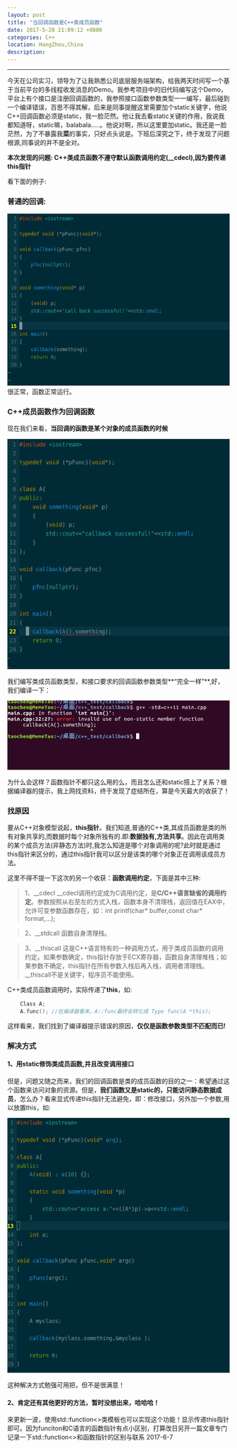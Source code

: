 ```yaml
---
layout: post
title: "当回调函数是C++类成员函数"
date: 2017-5-20 21:09:12 +0800
categories: C++
location: HangZhou,China
description:
---
```

---
今天在公司实习，领导为了让我熟悉公司底层服务端架构，给我两天时间写一个基于当前平台的多线程收发消息的Demo。我参考项目中的旧代码编写这个Demo，平台上有个接口是注册回调函数的，我参照接口函数参数类型一一编写，最后碰到一个编译错误，百思不得其解，后来是同事提醒这里需要加个static关键字，他说C++回调函数必须是static，我一脸茫然。他让我去看static关键的作用，我说我都知道呀，static嘛，balabala.....。他说对啊，所以这里要加static。我还是一脸茫然，为了不暴露我**菜**的事实，只好点头说是。下班后深究之下，终于发现了问题根源,同事说的并不是全对。

**本次发现的问题: C++类成员函数不遵守默认函数调用约定(__cdecl),因为要传递this指针**

看下面的例子:
### 普通的回调:
![普通回调函数](../material/CALLBACK/normal_callback.png)
很正常，函数正常运行。
### C++成员函数作为回调函数

现在我们来看，**当回调的函数是某个对象的成员函数的时候**

![C++回调](../material/CALLBACK/class_memberfunction.png)

我们编写类成员函数类型，和接口要求的回调函数参数类型**“完全一样”**,好，我们编译一下：

![C++回调编译结果](../material/CALLBACK/compile_error.png)

为什么会这样？函数指针不都只这么用的么，而且怎么还和static搭上了关系？根据编译器的提示，我上网找资料，终于发现了症结所在，算是今天最大的收获了！

### 找原因
要从C++对象模型说起，**this指针**。我们知道,普通的C++类,其成员函数是类的所有对象共享的,而数据时每个对象所独有的.即:**数据独有,方法共享**。因此在调用类的某个成员方法(非静态方法)时,我怎么知道是哪个对象调用的呢?此时就是通过this指针来区分的，通过this指针我可以区分是该类的哪个对象正在调用该成员方法。

这里不得不提一下这次的另一个收获：**函数调用约定**，下面是其中三种:

> 1、__cdecl
    __cdecl调用约定成为C调用约定，是**C/C++语言缺省的调用约定**。参数按照从右至左的方式入栈，函数本身不清理栈，返回值在EAX中，允许可变参数函数存在，如：int printf(char* buffer,const char* format,...);

> 2、__stdcall 函数自身清理栈。

>  3、__thiscall 这是C++语言特有的一种调用方式，用于类成员函数的调用约定。如果参数确定，this指针存放于ECX寄存器，函数自身清理堆栈；如果参数不确定，this指针在所有参数入栈后再入栈，调用者清理栈。__thiscall不是关键字，程序员不能使用。

C++类成员函数调用时，实际传递了**this**，如:

```c++
    Class A;
    A.func(); //在编译器看来，A::func最终会转化成 Type func(A *this);
```

这样看来，我们找到了编译器提示错误的原因，**仅仅是函数参数类型不匹配而已!**

### 解决方式
#### 1、用static修饰类成员函数,并且改变调用接口

但是，问题又随之而来，我们的回调函数是类的成员函数的目的之一：希望通过这个函数来访问对象的资源。但是，**我们函数又是static的，只能访问静态数据成员**，怎么办？看来显式传递this指针无法避免，即：修改接口，另外加一个参数,用以放置this，如:

![静态解决方式](../material/CALLBACK/static_solution.png)

这种解决方式勉强可用把，但不是很满意！

#### 2、肯定还有其他更好的方法，暂时没想出来，哈哈哈！
    
来更新一波，使用std::function<>类模板也可以实现这个功能！显示传递this指针即可。因为funciton和C语言的函数指针有点小区别，打算改日另开一篇文章专门记录一下std::function<>和函数指针的区别与联系            2017-6-7

